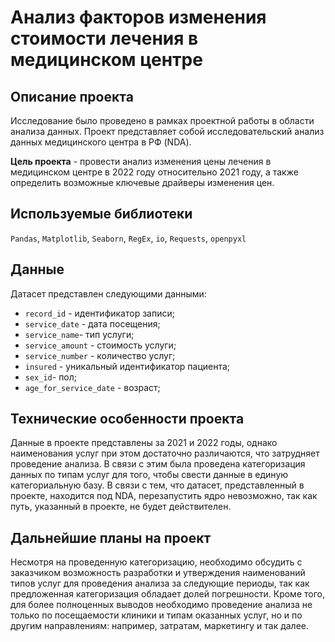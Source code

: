 # Анализ факторов изменения стоимости лечения в медицинском центре

## Описание проекта
Исследование было проведено в рамках проектной работы в области анализа данных. Проект представляет собой исследовательский анализ данных медицинского центра в РФ (NDA).

**Цель проекта** - провести анализ изменения цены лечения в медицинском центре в 2022 году относительно 2021 году, а также определить возможные ключевые драйверы изменения цен.

## Используемые библиотеки
`Pandas`, `Matplotlib`, `Seaborn`, `RegEx`, `io`, `Requests`, `openpyxl`

## Данные
Датасет представлен следующими данными: 
* `record_id` - идентификатор записи;
* `service_date` - дата посещения; 
* `service_name`- тип услуги;
* `service_amount` - стоимость услуги;
* `service_number` - количество услуг;
* `insured` - уникальный идентификатор пациента;
* `sex_id`- пол;
* `age_for_service_date` - возраст;

## Технические особенности проекта
Данные в проекте представлены за 2021 и 2022 годы, однако наименования услуг при этом достаточно различаются, что затрудняет проведение анализа. В связи с этим была проведена категоризация данных по типам услуг для того, чтобы свести данные в единую категориальную базу.
В связи с тем, что датасет, представленный в проекте, находится под NDA, перезапустить ядро невозможно, так как путь, указанный в проекте, не будет действителен. 

## Дальнейшие планы на проект
Несмотря на проведенную категоризацию, необходимо обсудить с заказчиком возможность разработки и утверждения наименований типов услуг для проведения анализа за следующие периоды, так как предложенная категоризация обладает долей погрешности. Кроме того, для более полноценных выводов необходимо проведение анализа не только по посещаемости клиники и типам оказанных услуг, но и по другим направлениям: например, затратам, маркетингу и так далее.
